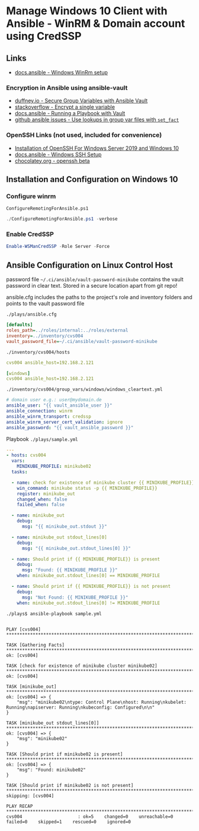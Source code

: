# Manage Windows 10 Client with Ansible - WinRM & Domain account using CredSSP

## Links
- [docs.ansible - Windows WinRm setup](https://docs.ansible.com/ansible/latest/user_guide/windows_winrm.html)

### Encryption in Ansible using ansible-vault
- [duffney.io - Secure Group Variables with Ansible Vault](https://duffney.io/secure-group-variables-with-ansible-vault/)
- [stackoverflow - Encrypt a single variable](https://stackoverflow.com/a/44241343)
- [docs.ansible - Running a Playbook with Vault](https://docs.ansible.com/ansible/2.5/user_guide/playbooks_vault.html)
- [github ansible issues - Use lookups in group var files with `set_fact`](https://github.com/ansible/ansible/issues/52290)

### OpenSSH Links (not used, included for convenience)
- [Installation of OpenSSH For Windows Server 2019 and Windows 10](https://docs.microsoft.com/en-us/windows-server/administration/openssh/openssh_install_firstuse)
- [docs.ansible - Windows SSH Setup](https://docs.ansible.com/ansible/latest/user_guide/windows_setup.html#windows-ssh-setup)
- [chocolatey.org - openssh beta](https://chocolatey.org/packages/openssh/8.1.0-beta)



## Installation and Configuration on Windows 10

### Configure winrm

`ConfigureRemotingForAnsible.ps1`

```powershell
./ConfigureRemotingForAnsible.ps1 -verbose
```

### Enable CredSSP

```powershell
Enable-WSManCredSSP -Role Server -Force
```

## Ansible Configuration on Linux Control Host

password file `~/.ci/ansible/vault-password-minikube` contains the vault password in clear text. Stored in a secure location apart from git repo!

 ansible.cfg includes the paths to the project's role and inventory folders and points to the vault password file

`./plays/ansible.cfg`
```ini
[defaults]
roles_path=../roles/internal:../roles/external
inventory=../inventory/cvs004
vault_password_file=~/.ci/ansible/vault-password-minikube
```


`./inventory/cvs004/hosts`
```yaml
cvs004 ansible_host=192.168.2.121

[windows]
cvs004 ansible_host=192.168.2.121
```

`./inventory/cvs004/group_vars/windows/windows_cleartext.yml`
```yaml
# domain user e.g.: user@mydomain.de
ansible_user: "{{ vault_ansible_user }}"
ansible_connection: winrm
ansible_winrm_transport: credssp
ansible_winrm_server_cert_validation: ignore
ansible_password: "{{ vault_ansible_password }}"
```

Playbook `./plays/sample.yml`

```yaml
---
- hosts: cvs004
  vars:
    MINIKUBE_PROFILE: minikube02
  tasks:

  - name: check for existence of minikube cluster {{ MINIKUBE_PROFILE}}
    win_command: minikube status -p {{ MINIKUBE_PROFILE}}
    register: minikube_out
    changed_when: false
    failed_when: false

  - name: minikube_out
    debug:
      msg: "{{ minikube_out.stdout }}"

  - name: minikube_out stdout_lines[0]
    debug:
      msg: "{{ minikube_out.stdout_lines[0] }}"

  - name: Should print if {{ MINIKUBE_PROFILE}} is present
    debug:
      msg: "Found: {{ MINIKUBE_PROFILE }}"
    when: minikube_out.stdout_lines[0] == MINIKUBE_PROFILE

  - name: Should print if {{ MINIKUBE_PROFILE}} is not present
    debug:
      msg: "Not Found: {{ MINIKUBE_PROFILE }}"
    when: minikube_out.stdout_lines[0] != MINIKUBE_PROFILE    
```

```console
./plays$ ansible-playbook sample.yml 
```

```log

PLAY [cvs004] ***************************************************************************************************************************

TASK [Gathering Facts] ******************************************************************************************************************
ok: [cvs004]

TASK [check for existence of minikube cluster minikube02] *******************************************************************************
ok: [cvs004]

TASK [minikube_out] *********************************************************************************************************************
ok: [cvs004] => {
    "msg": "minikube02\ntype: Control Plane\nhost: Running\nkubelet: Running\napiserver: Running\nkubeconfig: Configured\n\n"
}

TASK [minikube_out stdout_lines[0]] *****************************************************************************************************
ok: [cvs004] => {
    "msg": "minikube02"
}

TASK [Should print if minikube02 is present] ********************************************************************************************
ok: [cvs004] => {
    "msg": "Found: minikube02"
}

TASK [Should print if minikube02 is not present] ****************************************************************************************
skipping: [cvs004]

PLAY RECAP ******************************************************************************************************************************
cvs004                     : ok=5    changed=0    unreachable=0    failed=0    skipped=1    rescued=0    ignored=0   
```